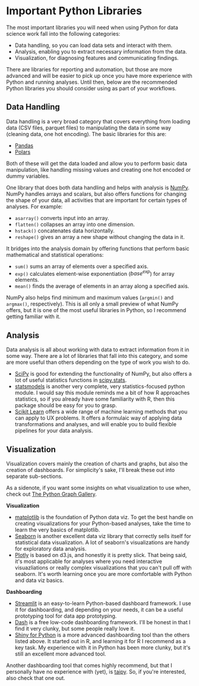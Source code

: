 # Important Python Libraries

The most important libraries you will need when using Python for data science work fall into the following categories:
- Data handling, so you can load data sets and interact with them.
- Analysis, enabling you to extract necessary information from the data.
- Visualization, for diagnosing features and communicating findings.

There are libraries for reporting and automation, but those are more advanced and will be easier to pick up once you have more experience with Python and running analyses. Until then, below are the recommended Python libraries you should consider using as part of your workflows.

## Data Handling

Data handling is a very broad category that covers everything from loading data (CSV files, parquet files) to manipulating the data in some way (cleaning data, one hot encoding). The basic libraries for this are:
- [Pandas](https://pandas.pydata.org/)
- [Polars](https://docs.pola.rs/api/python/stable/reference/index.html)

Both of these will get the data loaded and allow you to perform basic data manipulation, like handling missing values and creating one hot encoded or dummy variables. 

One library that does both data handling and helps with analysis is [NumPy](https://numpy.org/learn/). NumPy handles arrays and scalars, but also offers functions for changing the shape of your data, all activities that are important for certain types of analyses. For example:
- ```asarray()``` converts input into an array.
- ```flatten()``` collapses an array into one dimension.
- ```hstack()``` concatenates data horizontally.
- ```reshape()``` gives an array a new shape without changing the data in it.

It bridges into the analysis domain by offering functions that perform basic mathematical and statistical operations:
- ```sum()``` sums an array of elements over a specified axis.
- ```exp()``` calculates element-wise exponentiation ($base^{exp}$) for array elements.
- ```mean()``` finds the average of elements in an array along a specified axis.

NumPy also helps find minimum and maximum values (```argmin()``` and ```argmax()```, respectively). This is all only a small preview of what NumPy offers, but it is one of the most useful libraries in Python, so I recommend getting familiar with it.


## Analysis

Data analysis is all about working with data to extract information from it in some way. There are a lot of libraries that fall into this category, and some are more useful than others depending on the type of work you wish to do. 
- [SciPy](https://docs.scipy.org/doc/scipy/tutorial/index.html#user-guide) is good for extending the functionality of NumPy, but also offers a lot of useful statistics functions in [scipy.stats](https://docs.scipy.org/doc/scipy/tutorial/stats.html).
- [statsmodels](https://www.statsmodels.org/stable/index.html) is another very complete, very statistics-focused python module. I would say this module reminds me a bit of how R approaches statistics, so if you already have some familiarity with R, then this package should be easy for you to grasp.
- [Scikit Learn](https://scikit-learn.org/stable/) offers a wide range of machine learning methods that you can apply to UX problems. It offers a formulaic way of applying data transformations and analyses, and will enable you to build flexible pipelines for your data analysis.


## Visualization

Visualization covers mainly the creation of charts and graphs, but also the creation of dashboards. For simplicity's sake, I'll break these out into separate sub-sections.

As a sidenote, if you want some insights on what visualization to use when, check out [The Python Graph Gallery](https://python-graph-gallery.com/).

__Visualization__
- [matplotlib](https://matplotlib.org/) is the foundation of Python data viz. To get the best handle on creating visualizations for your Python-based analyses, take the time to learn the very basics of matplotlib.
- [Seaborn](https://seaborn.pydata.org/) is another excellent data viz library that correctly sells itself for statistical data visualization. A lot of seaborn's visualizations are handy for exploratory data analysis.
- [Plotly](https://plotly.com/python/) is based on d3.js, and honestly it is pretty slick. That being said, it's most applicable for analyses where you need interactive visuazliations or really complex visualizations that you can't pull off with seaborn. It's worth learning once you are more comfortable with Python and data viz basics.

__Dashboarding__
- [Streamlit](https://streamlit.io/) is an easy-to-learn Python-based dashboard framework. I use it for dashboarding, and depending on your needs, it can be a useful prototyping tool for data app prototyping.
- [Dash](https://dash.plotly.com/) is a free low-code dashboarding framework. I'll be honest in that I find it very clunky, but some people really love it.
- [Shiny for Python](https://shiny.posit.co/py/) is a more advanced dashboarding tool than the others listed above. It started out in R, and learning it for R I recommend as a key task. My experience with it in Python has been more clunky, but it's still an excellent more advanced tool.

Another dashboarding tool that comes highly recommend, but that I personally have no experience with (yet), is [taipy](https://taipy.io/). So, if you're interested, also check that one out.